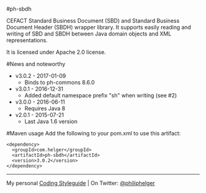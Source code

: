 #ph-sbdh

CEFACT Standard Business Document (SBD) and Standard Business Document Header (SBDH) wrapper library.
It supports easily reading and writing of SBD and SBDH between Java domain objects and XML representations.

It is licensed under Apache 2.0 license.

#News and noteworthy

  * v3.0.2 - 2017-01-09
    * Binds to ph-commons 8.6.0
  * v3.0.1 - 2016-12-31
    * Added default namespace prefix "sh" when writing (see #2)
  * v3.0.0 - 2016-06-11
    * Requires Java 8
  * v2.0.1 - 2015-07-21
    * Last Java 1.6 version  

#Maven usage
Add the following to your pom.xml to use this artifact:
```
<dependency>
  <groupId>com.helger</groupId>
  <artifactId>ph-sbdh</artifactId>
  <version>3.0.2</version>
</dependency>
```

---

My personal [Coding Styleguide](https://github.com/phax/meta/blob/master/CodeingStyleguide.md) |
On Twitter: <a href="https://twitter.com/philiphelger">@philiphelger</a>

